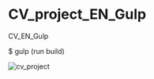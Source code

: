 # CV_project_EN_Gulp
 CV_EN_Gulp
 
 
 $ gulp (run build)
 
![cv_project](https://user-images.githubusercontent.com/60839579/173395306-e201b429-3dd7-4053-9994-a944cabe18f5.png)
